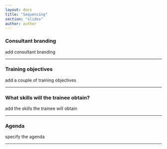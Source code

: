 ```yaml
---
layout: docs
title: "Sequencing"
section: "slides"
author: author
---
```


### Consultant branding

add consultant branding

------

### Training objectives

add a couple of training objectives

------

### What skills will the trainee obtain?

add the skills the trainee will obtain

------

### Agenda

specify the agenda

------
